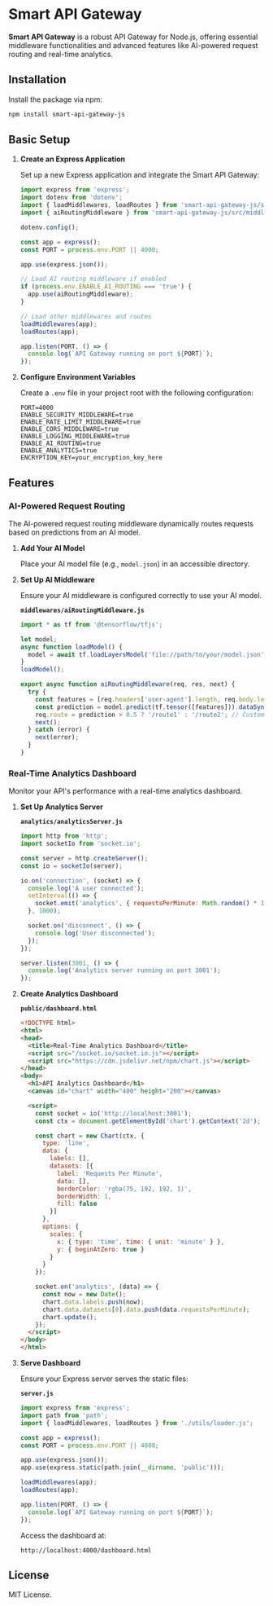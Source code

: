 # Smart API Gateway

**Smart API Gateway** is a robust API Gateway for Node.js, offering essential middleware functionalities and advanced features like AI-powered request routing and real-time analytics.

## Installation

Install the package via npm:

```bash
npm install smart-api-gateway-js
```

## Basic Setup

1. **Create an Express Application**

   Set up a new Express application and integrate the Smart API Gateway:

   ```javascript
   import express from 'express';
   import dotenv from 'dotenv';
   import { loadMiddlewares, loadRoutes } from 'smart-api-gateway-js/src/utils/loader.js';
   import { aiRoutingMiddleware } from 'smart-api-gateway-js/src/middlewares/aiRoutingMiddleware.js'; 

   dotenv.config();

   const app = express();
   const PORT = process.env.PORT || 4000;

   app.use(express.json());

   // Load AI routing middleware if enabled
   if (process.env.ENABLE_AI_ROUTING === 'true') {
     app.use(aiRoutingMiddleware);
   }

   // Load other middlewares and routes
   loadMiddlewares(app);
   loadRoutes(app);

   app.listen(PORT, () => {
     console.log(`API Gateway running on port ${PORT}`);
   });
   ```

2. **Configure Environment Variables**

   Create a `.env` file in your project root with the following configuration:

   ```plaintext
   PORT=4000
   ENABLE_SECURITY_MIDDLEWARE=true
   ENABLE_RATE_LIMIT_MIDDLEWARE=true
   ENABLE_CORS_MIDDLEWARE=true
   ENABLE_LOGGING_MIDDLEWARE=true
   ENABLE_AI_ROUTING=true
   ENABLE_ANALYTICS=true
   ENCRYPTION_KEY=your_encryption_key_here
   ```

## Features

### AI-Powered Request Routing

The AI-powered request routing middleware dynamically routes requests based on predictions from an AI model.

1. **Add Your AI Model**

   Place your AI model file (e.g., `model.json`) in an accessible directory.

2. **Set Up AI Middleware**

   Ensure your AI middleware is configured correctly to use your AI model.

   **`middlewares/aiRoutingMiddleware.js`**

   ```javascript
   import * as tf from '@tensorflow/tfjs';

   let model;
   async function loadModel() {
     model = await tf.loadLayersModel('file://path/to/your/model.json');
   }
   loadModel();

   export async function aiRoutingMiddleware(req, res, next) {
     try {
       const features = [req.headers['user-agent'].length, req.body.length];
       const prediction = model.predict(tf.tensor([features])).dataSync();
       req.route = prediction > 0.5 ? '/route1' : '/route2'; // Customize routing logic as needed
       next();
     } catch (error) {
       next(error);
     }
   }
   ```

### Real-Time Analytics Dashboard

Monitor your API's performance with a real-time analytics dashboard.

1. **Set Up Analytics Server**

   **`analytics/analyticsServer.js`**

   ```javascript
   import http from 'http';
   import socketIo from 'socket.io';

   const server = http.createServer();
   const io = socketIo(server);

   io.on('connection', (socket) => {
     console.log('A user connected');
     setInterval(() => {
       socket.emit('analytics', { requestsPerMinute: Math.random() * 100, errorRate: Math.random() * 10 });
     }, 1000);

     socket.on('disconnect', () => {
       console.log('User disconnected');
     });
   });

   server.listen(3001, () => {
     console.log('Analytics server running on port 3001');
   });
   ```

2. **Create Analytics Dashboard**

   **`public/dashboard.html`**

   ```html
   <!DOCTYPE html>
   <html>
   <head>
     <title>Real-Time Analytics Dashboard</title>
     <script src="/socket.io/socket.io.js"></script>
     <script src="https://cdn.jsdelivr.net/npm/chart.js"></script>
   </head>
   <body>
     <h1>API Analytics Dashboard</h1>
     <canvas id="chart" width="400" height="200"></canvas>

     <script>
       const socket = io('http://localhost:3001');
       const ctx = document.getElementById('chart').getContext('2d');

       const chart = new Chart(ctx, {
         type: 'line',
         data: {
           labels: [],
           datasets: [{
             label: 'Requests Per Minute',
             data: [],
             borderColor: 'rgba(75, 192, 192, 1)',
             borderWidth: 1,
             fill: false
           }]
         },
         options: {
           scales: {
             x: { type: 'time', time: { unit: 'minute' } },
             y: { beginAtZero: true }
           }
         }
       });

       socket.on('analytics', (data) => {
         const now = new Date();
         chart.data.labels.push(now);
         chart.data.datasets[0].data.push(data.requestsPerMinute);
         chart.update();
       });
     </script>
   </body>
   </html>
   ```

3. **Serve Dashboard**

   Ensure your Express server serves the static files:

   **`server.js`**

   ```javascript
   import express from 'express';
   import path from 'path';
   import { loadMiddlewares, loadRoutes } from './utils/loader.js';

   const app = express();
   const PORT = process.env.PORT || 4000;

   app.use(express.json());
   app.use(express.static(path.join(__dirname, 'public')));

   loadMiddlewares(app);
   loadRoutes(app);

   app.listen(PORT, () => {
     console.log(`API Gateway running on port ${PORT}`);
   });
   ```

   Access the dashboard at:

   ```
   http://localhost:4000/dashboard.html
   ```

## License

MIT License.
